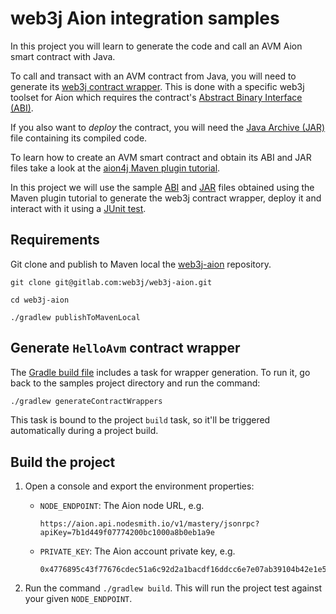 web3j Aion integration samples
==============================

In this project you will learn to generate the code and call an AVM Aion smart contract with Java.

To call and transact with an AVM contract from Java, you will need to generate its 
[web3j contract wrapper](https://docs.web3j.io/smart_contracts.html#deploying-and-interacting-with-smart-contracts).
This is done with a specific web3j toolset for Aion which requires the contract's 
[Abstract Binary Interface (ABI)](HelloAvm.abi).

If you also want to *deploy* the contract, you will need the [Java Archive (JAR)](HelloAvm.jar) 
file containing its compiled code.

To learn how to create an AVM smart contract and obtain its ABI and JAR files take a look at the 
[aion4j Maven plugin tutorial](https://docs.aion.network/docs/maven-and-aion4j).

In this project we will use the sample [ABI](HelloAvm.abi) and [JAR](HelloAvm.jar) files obtained using the Maven plugin
tutorial to generate the web3j contract wrapper, deploy it and interact with it using a 
[JUnit test](src/test/java/org/web3j/aion/samples/HelloAvmTest.java).

## Requirements

Git clone and publish to Maven local the [web3j-aion](https://gitlab.com/web3j/web3j-aion) repository.

```
git clone git@gitlab.com:web3j/web3j-aion.git

cd web3j-aion

./gradlew publishToMavenLocal
```

## Generate `HelloAvm` contract wrapper

The [Gradle build file](build.gradle) includes a task for wrapper generation.
To run it, go back to the samples project directory and run the command:

```bash
./gradlew generateContractWrappers
```

This task is bound to the project `build` task, so it'll be triggered automatically during a project build.

## Build the project

1. Open a console and export the environment properties:

   * `NODE_ENDPOINT`: The Aion node URL, e.g.
     ```
     https://aion.api.nodesmith.io/v1/mastery/jsonrpc?apiKey=7b1d449f07774200bc1000a8b0eb1a9e
     ```
   * `PRIVATE_KEY`: The Aion account private key, e.g. 
     ```
     0x4776895c43f77676cdec51a6c92d2a1bacdf16ddcc6e7e07ab39104b42e1e52608fe2bf5757b8261d4937f13b5815448f2144f9c1409a3fab4c99ca86fff8a36
     ```

2. Run the command `./gradlew build`. This will run the project test against your given `NODE_ENDPOINT`.

